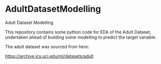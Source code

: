 # AdultDatasetModelling
Adult Dataset Modelling

This repository contains some python code for EDA of the Adult Dataset, undertaken ahead of building some modelling to predict the target variable.

The adult dataset was sourced from here:

https://archive.ics.uci.edu/ml/datasets/adult 
